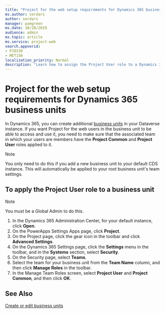 ```yaml
---
title: "Project for the web setup requirements for Dynamics 365 business units"
ms.author: serdars
author: serdars
manager: pamgreen
ms.date: 10/28/2019
audience: admin
ms.topic: article
ms.service: project-web
search.appverid: 
- PJO150
- MET150
localization_priority: Normal
description: "Learn how to assign the Project User role to a Dynamics 365 business unit's team."
---
```


# Project for the web setup requirements for Dynamics 365 business units

In Dynamics 365, you can create additional [business units](/power-platform/admin/create-edit-business-units) in your Dataverse instance. If you want Project for the web users in the business unit to be able to access and use it, you need to make sure that the associated team in which your users are members have the **Project Common** and **Project User** roles applied to it.

> [!NOTE]
> You only need to do this if you add a new business unit to your default CDS instance. This will automatically be applied to your root business unit's team settings.

## To apply the Project User role to a business unit

> [!NOTE]
> You must be a Global Admin to do this.

1. In the Dynamics 365 Administration Center, for your default instance, click **Open**.
2. On the PowerApps Settings Apps page, click **Project**.
3. On the Project page, click the gear icon in the toolbar and click **Advanced Settings**.
4. On the Dynamics 365 Settings page, click the **Settings** menu in the toolbar, and in the **Systems** section, select **Security**.
5. On the Security page, select **Teams**.
6. Select the team for your business unit from the **Team Name** column, and then click **Manage Roles** in the toolbar.
7. In the Manage Team Roles screen, select **Project User** and **Project Common**, and then click **OK**.<br/>


## See Also

[Create or edit business units](/power-platform/admin/create-edit-business-units)
  
  



